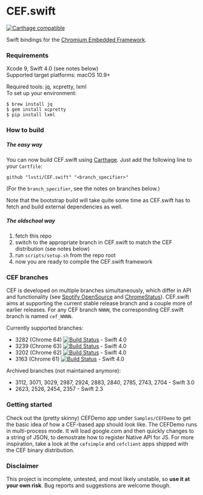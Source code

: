 # CEF.swift

[![Carthage compatible](https://img.shields.io/badge/Carthage-compatible-brightgreen.svg)](https://github.com/Carthage/Carthage)

Swift bindings for the [Chromium Embedded Framework](https://bitbucket.org/chromiumembedded/cef/).

### Requirements

Xcode 9, Swift 4.0 (see notes below)<br/>
Supported target platforms: macOS 10.9+

Required tools: jq, xcpretty, lxml<br/>
To set up your environment:

```
$ brew install jq
$ gem install xcpretty
$ pip install lxml
```

### How to build

##### The easy way

You can now build CEF.swift using [Carthage](https://github.com/Carthage/Carthage). Just add the following line to your `Cartfile`:

```
github "lvsti/CEF.swift" "<branch_specifier>"
```

(For the `branch_specifier`, see the notes on branches below.)

Note that the bootstrap build will take quite some time as CEF.swift has to fetch and build external dependencies as well.

##### The oldschool way

1. fetch this repo
2. switch to the appropriate branch in CEF.swift to match the CEF distribution (see notes below)
3. run `scripts/setup.sh` from the repo root
4. now you are ready to compile the CEF.swift framework

### CEF branches

CEF is developed on multiple branches simultaneously, which differ in API and functionality (see [Spotify OpenSource](http://opensource.spotify.com/cefbuilds/index.html) and [ChromeStatus](https://chromestatus.com/features)). CEF.swift aims at supporting the current stable release branch and a couple more of earlier releases. For any CEF branch `NNNN`, the corresponding CEF.swift branch is named `cef_NNNN`.

Currently supported branches:

- 3282 (Chrome 64) [![Build Status](https://travis-ci.org/lvsti/CEF.swift.svg?branch=cef_3282)](https://travis-ci.org/lvsti/CEF.swift) - Swift 4.0
- 3239 (Chrome 63) [![Build Status](https://travis-ci.org/lvsti/CEF.swift.svg?branch=cef_3239)](https://travis-ci.org/lvsti/CEF.swift) - Swift 4.0
- 3202 (Chrome 62) [![Build Status](https://travis-ci.org/lvsti/CEF.swift.svg?branch=cef_3202)](https://travis-ci.org/lvsti/CEF.swift) - Swift 4.0
- 3163 (Chrome 61) [![Build Status](https://travis-ci.org/lvsti/CEF.swift.svg?branch=cef_3163)](https://travis-ci.org/lvsti/CEF.swift) - Swift 4.0

Archived branches (not maintained anymore):

- 3112, 3071, 3029, 2987, 2924, 2883, 2840, 2785, 2743, 2704 - Swift 3.0
- 2623, 2526, 2454, 2357 - Swift 2.3

### Getting started

Check out the (pretty skinny) CEFDemo app under `Samples/CEFDemo` to get the basic idea of how a CEF-based app should look like.
The CEFDemo runs in multi-process mode. It will load google.com and then quickly changes to a string of JSON, to demostrate how to register Native API for JS.
For more inspiration, take a look at the `cefsimple` and `cefclient` apps shipped with the CEF binary distribution.

### Disclaimer

This project is incomplete, untested, and most likely unstable, so **use it at your own risk**. Bug reports and suggestions are welcome though.
